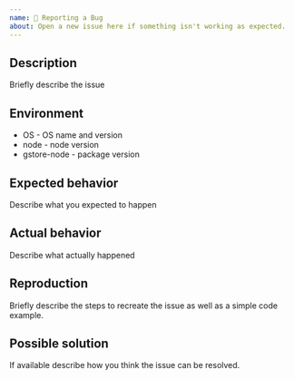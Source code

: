 ```yaml
---
name: 🐛 Reporting a Bug
about: Open a new issue here if something isn't working as expected.
---
```


<!--

Thanks for filing an issue on gstore-node!

Before reporting a bug, please first check for existing or closed issues.

### This bug report should include:

- [ ] A short, but descriptive title.
- [ ] The environment used (OS version, node version, gstore-node package version)
- [ ] If applicable, the last version of gstore-node where the problem did _not_ occur.
- [ ] The expected behavior.
- [ ] The actual behavior.
- [ ] A **simple**, runnable reproduction.

  Please make sure that you include the following information to ensure that your issue is actionable.

  If you don't follow the template, your issue may end up being closed without anyone looking at it carefully, because it is not actionable for us without the information in this template.

-->

## Description

Briefly describe the issue

## Environment

* OS - OS name and version
* node - node version
* gstore-node - package version

## Expected behavior

Describe what you expected to happen

## Actual behavior

Describe what actually happened

## Reproduction

Briefly describe the steps to recreate the issue as well as a simple code example.

## Possible solution

If available describe how you think the issue can be resolved.
